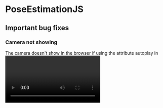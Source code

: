 # PoseEstimationJS
## Important bug fixes
### Camera not showing 
The camera doesn't show in the browser if using the attribute autoplay in <video> tag. Instead, play camera stream in JS.
